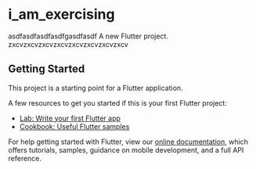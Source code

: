 # i_am_exercising
asdfasdfasdfasdfgasdfasdf
A new Flutter project.
zxcvzxcvzxcvzxcvzxcvzxcvzxcvzxcv
## Getting Started

This project is a starting point for a Flutter application.

A few resources to get you started if this is your first Flutter project:

- [Lab: Write your first Flutter app](https://flutter.dev/docs/get-started/codelab)
- [Cookbook: Useful Flutter samples](https://flutter.dev/docs/cookbook)

For help getting started with Flutter, view our
[online documentation](https://flutter.dev/docs), which offers tutorials,
samples, guidance on mobile development, and a full API reference.
